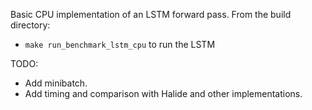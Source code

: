 Basic CPU implementation of an LSTM forward pass. From the build directory:
- `make run_benchmark_lstm_cpu` to run the LSTM

TODO:
- Add minibatch.
- Add timing and comparison with Halide and other implementations.
